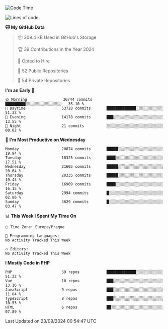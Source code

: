 <!--START_SECTION:waka-->
![Code Time](http://img.shields.io/badge/Code%20Time-1%2C583%20hrs%2058%20mins-blue)

![Lines of code](https://img.shields.io/badge/From%20Hello%20World%20I%27ve%20Written-32.9%20million%20lines%20of%20code-blue)

**🐱 My GitHub Data** 

> 📦 309.4 kB Used in GitHub's Storage 
 > 
> 🏆 39 Contributions in the Year 2024
 > 
> 💼 Opted to Hire
 > 
> 📜 52 Public Repositories 
 > 
> 🔑 54 Private Repositories 
 > 
**I'm an Early 🐤** 

```text
🌞 Morning                36744 commits       █████████░░░░░░░░░░░░░░░░   35.10 % 
🌆 Daytime                53728 commits       █████████████░░░░░░░░░░░░   51.33 % 
🌃 Evening                14178 commits       ███░░░░░░░░░░░░░░░░░░░░░░   13.55 % 
🌙 Night                  21 commits          ░░░░░░░░░░░░░░░░░░░░░░░░░   00.02 % 
```
📅 **I'm Most Productive on Wednesday** 

```text
Monday                   20874 commits       █████░░░░░░░░░░░░░░░░░░░░   19.94 % 
Tuesday                  18325 commits       ████░░░░░░░░░░░░░░░░░░░░░   17.51 % 
Wednesday                21605 commits       █████░░░░░░░░░░░░░░░░░░░░   20.64 % 
Thursday                 20335 commits       █████░░░░░░░░░░░░░░░░░░░░   19.43 % 
Friday                   16909 commits       ████░░░░░░░░░░░░░░░░░░░░░   16.15 % 
Saturday                 2994 commits        █░░░░░░░░░░░░░░░░░░░░░░░░   02.86 % 
Sunday                   3629 commits        █░░░░░░░░░░░░░░░░░░░░░░░░   03.47 % 
```


📊 **This Week I Spent My Time On** 

```text
🕑︎ Time Zone: Europe/Prague

💬 Programming Languages: 
No Activity Tracked This Week

🔥 Editors: 
No Activity Tracked This Week
```

**I Mostly Code in PHP** 

```text
PHP                      39 repos            █████████████░░░░░░░░░░░░   51.32 % 
Vue                      10 repos            ███░░░░░░░░░░░░░░░░░░░░░░   13.16 % 
JavaScript               9 repos             ███░░░░░░░░░░░░░░░░░░░░░░   11.84 % 
TypeScript               8 repos             ███░░░░░░░░░░░░░░░░░░░░░░   10.53 % 
HTML                     6 repos             ██░░░░░░░░░░░░░░░░░░░░░░░   07.89 % 
```




 Last Updated on 23/09/2024 00:54:47 UTC
<!--END_SECTION:waka-->
<!--
**AlexKratky/AlexKratky** is a ✨ _special_ ✨ repository because its `README.md` (this file) appears on your GitHub profile.

Here are some ideas to get you started:

- 🔭 I’m currently working on ...
- 🌱 I’m currently learning ...
- 👯 I’m looking to collaborate on ...
- 🤔 I’m looking for help with ...
- 💬 Ask me about ...
- 📫 How to reach me: ...
- 😄 Pronouns: ...
- ⚡ Fun fact: ...
-->
